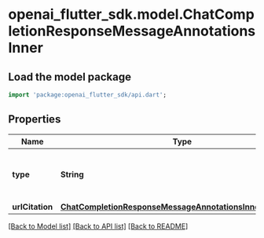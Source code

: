 # openai_flutter_sdk.model.ChatCompletionResponseMessageAnnotationsInner

## Load the model package
```dart
import 'package:openai_flutter_sdk/api.dart';
```

## Properties
Name | Type | Description | Notes
------------ | ------------- | ------------- | -------------
**type** | **String** | The type of the URL citation. Always `url_citation`. | 
**urlCitation** | [**ChatCompletionResponseMessageAnnotationsInnerUrlCitation**](ChatCompletionResponseMessageAnnotationsInnerUrlCitation.md) |  | 

[[Back to Model list]](../README.md#documentation-for-models) [[Back to API list]](../README.md#documentation-for-api-endpoints) [[Back to README]](../README.md)


